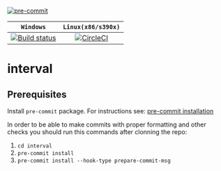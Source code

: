 [![pre-commit](https://img.shields.io/badge/pre--commit-enabled-brightgreen?logo=pre-commit&logoColor=white)](https://github.com/pre-commit/pre-commit)

| **`Windows`** | **`Linux(x86/s390x)`** |
|:-----------------:|:-----------------:|
[![Build status](https://ci.appveyor.com/api/projects/status/hbo2wc9e1t36ivp9/branch/develop?svg=true)](https://ci.appveyor.com/project/rokoDev/interval/branch/develop)|[![CircleCI](https://dl.circleci.com/status-badge/img/gh/rokoDev/interval/tree/develop.svg?style=shield)](https://dl.circleci.com/status-badge/redirect/gh/rokoDev/interval/tree/develop)|

# interval

## Prerequisites
Install `pre-commit` package. For instructions see: [pre-commit installation](https://pre-commit.com/#install)

In order to be able to make commits with proper formatting and other checks you should run this commands after clonning the repo:
  1. `cd interval`
  2. `pre-commit install`
  3. `pre-commit install --hook-type prepare-commit-msg`
